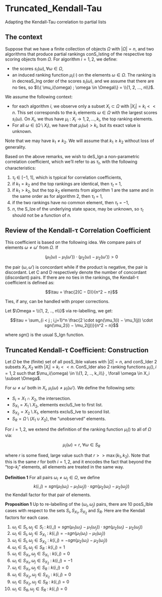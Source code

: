 # Truncated_Kendall-Tau
Adapting the Kendall-Tau correlation to partial lists

## The context

Suppose that we have a finite collection of objects $\Omega$ with $|\Omega| = n$, and two algorithms that produce
partial rankings conS_Isting of the respective top scoring objects from $\Omega$. For algorithm $i = 1, 2$, we
define:
- the scores $s_i(\omega), \forall \omega \in \Omega$,
- an induced ranking function $\mu_i(\cdot)$ on the elements $\omega \in \Omega$. The ranking is in decreaS_Ing order of
the scores $s_i(\omega)$, and we assume that there are no ties, so $\\{ \mu_i(\omega) ; \omega \in \Omega\\} = \\{1, 2, ..., n\\}$.

We assume the following context:
- for each algorithm $i$, we observe only a subset $X_i \subset \Omega$ with $|X_i| = k_i << n$. This set corresponds to the $k_i$ elements
$\omega \in \Omega$ with the largest scores $s_i(\omega)$. On $X_i$, we thus have $\mu_i~:~X_i → {1, 2, ..., k_i}$, the 
top ranking elements.
- For all $\omega \in (\Omega \setminus X_i)$, we have that $\mu_i(\omega) > k_i$, but its exact value is unknown.

Note that we may have $k_1 \ne k_2$. We will assume that $k_1 \ge k_2$ without loss of generality.

Based on the above remarks, we wish to deS_Ign a non-parametric correlation coefficient, which
we’ll refer to as $\tau_t$, with the following characteristics:
1. $\tau_t$ ∈ [−1, 1], which is typical for correlation coefficients,
2. if $k_1 = k_2$ and the top rankings are identical, then $\tau_t$ = 1,
3. if $k_1 > k_2$, but the top $k_2$ elements from algorithm 1 are the same and in the same order as for
algorithm 2, then $\tau_t$ = 1,
4. if the two rankings have no common element, then $\tau_t$ = −1,
5. $n$, the S_Ize of the underlying state space, may be unknown, so $\tau_t$ should not be a function of $n$.

## Review of the Kendall-τ Correlation Coefficient

This coefficient is based on the following idea. We compare pairs of elements $\omega \ne \omega′$ from $\Omega$. If

$$(\mu_1(\omega) − \mu_1(\omega′)) \cdot (\mu_2(\omega) − \mu_2(\omega′)) > 0$$

the pair $(\omega, \omega′)$ is concordant while if the product is negative, the pair is discordant. 
Let C and D respectively denote the number of concordant (discordant) pairs. If there are no ties in the rankings,
the Kendall-τ coefficient is defined as:

$$\tau = \frac{2(C − D)}{n^2 − n}$$

Ties, if any, can be handled with proper corrections. 

Let $\Omega = \\{1, 2, .., n\\}$ via re-labelling, we get:

$$\tau = \sum_{i < j ; i,j=1}^n \frac{2 \cdot  sgn(\mu_1(i) − \mu_1(j)) \cdot sgn(\mu_2(i) − \mu_2(j))}{n^2 − n}$$

where $sgn()$ is the usual S_Ign function.

## Truncated Kendall-τ Coefficient: Construction

Let $\Omega$ be the (finite) set of all posS_Ible values with $|\Omega| = n$, and conS_Ider 2 subsets $X_1, X_2$ with $|X_i| =
k_i << n$. 
ConS_Ider also 2 ranking functions $\mu_i(), i = 1, 2$ such that $\mu_i(\omega) \in \\{1, 2, .., k_i\\} , \forall \omega \in X_i \subset \Omega$.

For $\omega \ne \omega′$ both in $X_i$, $\mu_i(\omega) \ne \mu_i(\omega′)$. 
We define the following sets:

- $S_I = X_1 \cap X_2$, the intersection.
- $S_{X_1} = X_1 \setminus X_2$, elements excluS_Ive to first list.
- $S_{X_2} = X_2 \setminus X_1$, elements excluS_Ive to second list.
- $S_R = \Omega \setminus (X_1 \cup X_2)$, the “unobserved” elements.

For $i = 1, 2$, we extend the definition of the ranking function $µ_i()$ to all of $\Omega$ via:

$$\mu_i(\omega) = r, ~ \forall \omega \in S_R$$

where $r$ is some fixed, large value such that $r >> \max(k_1, k_2)$. Note that this is the same $r$ for both
$i = 1, 2$, and it encodes the fact that beyond the “top-$k_i$” elements, all elements are treated in the same
way.

**Definition 1** For all pairs $\omega_i \ne \omega_j \in \Omega$, we define
$$k(i, j) = sgn(\mu_1(\omega_i) − \mu_1(\omega_j)) · sgn(\mu_2(\omega_i) − \mu_2(\omega_j))$$
the Kendall factor for that pair of elements.

**Proposition 1** Up to re-labelling of the $(\omega_i, \omega_j)$ pairs, there are 10 posS_Ible cases with respect to the
sets $S_I, S_{X_1}, S_{X_2}$ and $S_R$. Here are the Kendall factors for each case.

1. $\omega_i ∈ S_I, \omega_j ∈ S_I~:~k(i, j) = sgn(\mu_1(\omega_i) − \mu_1(\omega_j)) · sgn(\mu_2(\omega_i) − \mu_2(\omega_j))$
2. $\omega_i ∈ S_I, \omega_j ∈ S_{X_1}~:~k(i, j) = −sgn(\mu_1(\omega_i) − \mu_1(\omega_j))$
3. $\omega_i ∈ S_I, \omega_j ∈ S_{X_2}~:~k(i, j) = −sgn(\mu_2(\omega_i) − \mu_2(\omega_j))$
4. $\omega_i ∈ S_I, \omega_j ∈ S_R~:~k(i, j) = 1$
5. $\omega_i ∈ S_{X_1}, \omega_j ∈ S_{X_1}~:~k(i, j) = 0$
6. $\omega_i ∈ S_{X_1}, \omega_j ∈ S_{X_2}~:~k(i, j) = −1$
7. $\omega_i ∈ S_{X_1}, \omega_j ∈ S_R~:~k(i, j) = 0$
8. $\omega_i ∈ S_{X_2}, \omega_j ∈ S_{X_2}~:~k(i, j) = 0$
9. $\omega_i ∈ S_{X_2}, \omega_j ∈ S_R~:~k(i, j) = 0$
10. $\omega_i ∈ S_R, \omega_j ∈ S_R~:~k(i, j) = 0$





